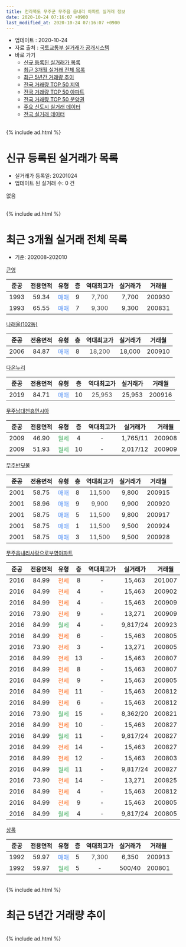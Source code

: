 ```yaml
---
title: 전라북도 무주군 무주읍 읍내리 아파트 실거래 정보
date: 2020-10-24 07:16:07 +0900
last_modified_at: 2020-10-24 07:16:07 +0900
---
```


* 업데이트 : 2020-10-24
* 자료 출처 : [국토교통부 실거래가 공개시스템](http://rt.molit.go.kr)
* 바로 가기
    * [신규 등록된 실거래가 목록](#신규-등록된-실거래가-목록)
    * [최근 3개월 실거래 전체 목록](#최근-3개월-실거래-전체-목록)
    * [최근 5년간 거래량 추이](#최근-5년간-거래량-추이)
    * [전국 거래량 TOP 50 지역](https://inasie.github.io/apt-trade-info/최근-3개월-전국에서-가장-거래가-많이-발생한-지역)
    * [전국 거래량 TOP 50 아파트](https://inasie.github.io/apt-trade-info/최근-3개월-전국에서-가장-거래가-많이-발생한-아파트)
    * [전국 거래량 TOP 50 분양권](https://inasie.github.io/apt-trade-info/최근-3개월-전국에서-가장-거래가-많이-발생한-분양권)
    * [주요 신도시 실거래 데이터](https://inasie.github.io/apt-trade-info/주요-신도시)
    * [전국 실거래 데이터](https://inasie.github.io/apt-trade-info/전국)
<br>
{% include ad.html %}
<br>

# 신규 등록된 실거래가 목록
* 실거래가 등록일: 20201024
* 업데이트 된 실거래 수: 0 건

없음

<br>
{% include ad.html %}
<br>

# 최근 3개월 실거래 전체 목록
* 기준: 202008-202010


[근영](https://search.naver.com/search.naver?query=%EC%A0%84%EB%9D%BC%EB%B6%81%EB%8F%84+%EB%AC%B4%EC%A3%BC%EA%B5%B0+%EB%AC%B4%EC%A3%BC%EC%9D%8D+%EC%9D%8D%EB%82%B4%EB%A6%AC+%EA%B7%BC%EC%98%81)

|준공|전용면적|유형|층|역대최고가|실거래가|거래월|
|:---:|:---:|:---:|:---:|:---:|:---:|:---:|
|1993|59.34|<span style="color:#4285f3">매매</span>|9|<span style="color:#444444">7,700</span>|7,700|200930|
|1993|65.55|<span style="color:#4285f3">매매</span>|7|<span style="color:#444444">9,300</span>|9,300|200831|

[나래울(102동)](https://search.naver.com/search.naver?query=%EC%A0%84%EB%9D%BC%EB%B6%81%EB%8F%84+%EB%AC%B4%EC%A3%BC%EA%B5%B0+%EB%AC%B4%EC%A3%BC%EC%9D%8D+%EC%9D%8D%EB%82%B4%EB%A6%AC+%EB%82%98%EB%9E%98%EC%9A%B8%28102%EB%8F%99%29)

|준공|전용면적|유형|층|역대최고가|실거래가|거래월|
|:---:|:---:|:---:|:---:|:---:|:---:|:---:|
|2006|84.87|<span style="color:#4285f3">매매</span>|8|<span style="color:#444444">18,200</span>|18,000|200910|

[다온누리](https://search.naver.com/search.naver?query=%EC%A0%84%EB%9D%BC%EB%B6%81%EB%8F%84+%EB%AC%B4%EC%A3%BC%EA%B5%B0+%EB%AC%B4%EC%A3%BC%EC%9D%8D+%EC%9D%8D%EB%82%B4%EB%A6%AC+%EB%8B%A4%EC%98%A8%EB%88%84%EB%A6%AC)

|준공|전용면적|유형|층|역대최고가|실거래가|거래월|
|:---:|:---:|:---:|:---:|:---:|:---:|:---:|
|2019|84.71|<span style="color:#4285f3">매매</span>|10|<span style="color:#444444">25,953</span>|25,953|200916|

[무주남대천휴먼시아](https://search.naver.com/search.naver?query=%EC%A0%84%EB%9D%BC%EB%B6%81%EB%8F%84+%EB%AC%B4%EC%A3%BC%EA%B5%B0+%EB%AC%B4%EC%A3%BC%EC%9D%8D+%EC%9D%8D%EB%82%B4%EB%A6%AC+%EB%AC%B4%EC%A3%BC%EB%82%A8%EB%8C%80%EC%B2%9C%ED%9C%B4%EB%A8%BC%EC%8B%9C%EC%95%84)

|준공|전용면적|유형|층|역대최고가|실거래가|거래월|
|:---:|:---:|:---:|:---:|:---:|:---:|:---:|
|2009|46.90|<span style="color:#34a853">월세</span>|4|<span style="color:#444444">-</span>|1,765/11|200908|
|2009|51.93|<span style="color:#34a853">월세</span>|10|<span style="color:#444444">-</span>|2,017/12|200909|

[무주반딧불](https://search.naver.com/search.naver?query=%EC%A0%84%EB%9D%BC%EB%B6%81%EB%8F%84+%EB%AC%B4%EC%A3%BC%EA%B5%B0+%EB%AC%B4%EC%A3%BC%EC%9D%8D+%EC%9D%8D%EB%82%B4%EB%A6%AC+%EB%AC%B4%EC%A3%BC%EB%B0%98%EB%94%A7%EB%B6%88)

|준공|전용면적|유형|층|역대최고가|실거래가|거래월|
|:---:|:---:|:---:|:---:|:---:|:---:|:---:|
|2001|58.75|<span style="color:#4285f3">매매</span>|8|<span style="color:#444444">11,500</span>|9,800|200915|
|2001|58.96|<span style="color:#4285f3">매매</span>|9|<span style="color:#444444">9,900</span>|9,900|200920|
|2001|58.75|<span style="color:#4285f3">매매</span>|5|<span style="color:#444444">11,500</span>|9,800|200917|
|2001|58.75|<span style="color:#4285f3">매매</span>|1|<span style="color:#444444">11,500</span>|9,500|200924|
|2001|58.75|<span style="color:#4285f3">매매</span>|3|<span style="color:#444444">11,500</span>|9,500|200928|

[무주읍내리사랑으로부영아파트](https://search.naver.com/search.naver?query=%EC%A0%84%EB%9D%BC%EB%B6%81%EB%8F%84+%EB%AC%B4%EC%A3%BC%EA%B5%B0+%EB%AC%B4%EC%A3%BC%EC%9D%8D+%EC%9D%8D%EB%82%B4%EB%A6%AC+%EB%AC%B4%EC%A3%BC%EC%9D%8D%EB%82%B4%EB%A6%AC%EC%82%AC%EB%9E%91%EC%9C%BC%EB%A1%9C%EB%B6%80%EC%98%81%EC%95%84%ED%8C%8C%ED%8A%B8)

|준공|전용면적|유형|층|역대최고가|실거래가|거래월|
|:---:|:---:|:---:|:---:|:---:|:---:|:---:|
|2016|84.99|<span style="color:#ff5a00">전세</span>|8|<span style="color:#444444">-</span>|15,463|201007|
|2016|84.99|<span style="color:#ff5a00">전세</span>|4|<span style="color:#444444">-</span>|15,463|200902|
|2016|84.99|<span style="color:#ff5a00">전세</span>|4|<span style="color:#444444">-</span>|15,463|200909|
|2016|73.90|<span style="color:#ff5a00">전세</span>|9|<span style="color:#444444">-</span>|13,271|200909|
|2016|84.99|<span style="color:#34a853">월세</span>|4|<span style="color:#444444">-</span>|9,817/24|200923|
|2016|84.99|<span style="color:#ff5a00">전세</span>|6|<span style="color:#444444">-</span>|15,463|200805|
|2016|73.90|<span style="color:#ff5a00">전세</span>|3|<span style="color:#444444">-</span>|13,271|200805|
|2016|84.99|<span style="color:#ff5a00">전세</span>|13|<span style="color:#444444">-</span>|15,463|200807|
|2016|84.99|<span style="color:#ff5a00">전세</span>|8|<span style="color:#444444">-</span>|15,463|200807|
|2016|84.99|<span style="color:#ff5a00">전세</span>|9|<span style="color:#444444">-</span>|15,463|200805|
|2016|84.99|<span style="color:#ff5a00">전세</span>|11|<span style="color:#444444">-</span>|15,463|200812|
|2016|84.99|<span style="color:#ff5a00">전세</span>|6|<span style="color:#444444">-</span>|15,463|200812|
|2016|73.90|<span style="color:#34a853">월세</span>|15|<span style="color:#444444">-</span>|8,362/20|200821|
|2016|84.99|<span style="color:#ff5a00">전세</span>|10|<span style="color:#444444">-</span>|15,463|200827|
|2016|84.99|<span style="color:#34a853">월세</span>|11|<span style="color:#444444">-</span>|9,817/24|200827|
|2016|84.99|<span style="color:#ff5a00">전세</span>|14|<span style="color:#444444">-</span>|15,463|200827|
|2016|84.99|<span style="color:#ff5a00">전세</span>|12|<span style="color:#444444">-</span>|15,463|200803|
|2016|84.99|<span style="color:#34a853">월세</span>|11|<span style="color:#444444">-</span>|9,817/24|200827|
|2016|73.90|<span style="color:#ff5a00">전세</span>|14|<span style="color:#444444">-</span>|13,271|200825|
|2016|84.99|<span style="color:#ff5a00">전세</span>|4|<span style="color:#444444">-</span>|15,463|200812|
|2016|84.99|<span style="color:#ff5a00">전세</span>|9|<span style="color:#444444">-</span>|15,463|200805|
|2016|84.99|<span style="color:#34a853">월세</span>|4|<span style="color:#444444">-</span>|9,817/24|200805|

[상록](https://search.naver.com/search.naver?query=%EC%A0%84%EB%9D%BC%EB%B6%81%EB%8F%84+%EB%AC%B4%EC%A3%BC%EA%B5%B0+%EB%AC%B4%EC%A3%BC%EC%9D%8D+%EC%9D%8D%EB%82%B4%EB%A6%AC+%EC%83%81%EB%A1%9D)

|준공|전용면적|유형|층|역대최고가|실거래가|거래월|
|:---:|:---:|:---:|:---:|:---:|:---:|:---:|
|1992|59.97|<span style="color:#4285f3">매매</span>|5|<span style="color:#444444">7,300</span>|6,350|200913|
|1992|59.97|<span style="color:#34a853">월세</span>|5|<span style="color:#444444">-</span>|500/40|200801|


<br>
{% include ad.html %}
<br>

# 최근 5년간 거래량 추이


<div style="width:100%;">
    <canvas id="deal_progress" height="200"></canvas>
</div>

<script>
new Chart(document.getElementById("deal_progress"), {
    type: 'line',
    data: {
        labels: ['201510','201511','201512','201601','201602','201603','201604','201605','201606','201607','201608','201609','201610','201611','201612','201701','201702','201703','201704','201705','201706','201707','201708','201709','201710','201711','201712','201801','201802','201803','201804','201805','201806','201807','201808','201809','201810','201811','201812','201901','201902','201903','201904','201905','201906','201907','201908','201909','201910','201911','201912','202001','202002','202003','202004','202005','202006','202007','202008','202009','202010'],
        datasets: [{
            label: '매매',
            pointRadius: 1,
            data: [2, 1, 2, 2, 4, 2, 3, 0, 3, 4, 6, 4, 3, 1, 4, 1, 3, 9, 0, 1, 3, 1, 5, 3, 7, 2, 3, 4, 3, 5, 5, 0, 4, 4, 2, 2, 2, 2, 4, 3, 3, 2, 2, 1, 1, 0, 3, 2, 2, 3, 12, 4, 9, 7, 3, 3, 6, 4, 1, 9, 0],
            borderColor: "rgba(255, 201, 14, 1)",
            backgroundColor: "rgba(255, 201, 14, 0.5)",
            fill: false,
            lineTension: 0
        },{
            label: '전월세',
            pointRadius: 1,
            data: [1, 3, 1, 2, 2, 1, 1, 1, 0, 36, 6, 6, 5, 5, 4, 1, 2, 2, 0, 4, 1, 6, 10, 14, 6, 6, 2, 4, 0, 7, 1, 1, 0, 10, 19, 7, 1, 3, 2, 5, 2, 0, 4, 1, 1, 14, 17, 14, 8, 3, 1, 3, 1, 3, 2, 1, 1, 15, 18, 6, 1],
            borderColor: "rgba(0, 141, 185, 1)",
            backgroundColor: "rgba(0, 141, 185, 0.5)",
            fill: false,
            lineTension: 0
        }
        ]
    },
    options: {
        responsive: true,
        title: {
            display: false
        },
        tooltips: {
            mode: 'index',
            intersect: false
        },
        hover: {
            mode: 'nearest',
            intersect: true
        },
        scales: {
            xAxes: [{
                display: true,
                scaleLabel: {
                    display: true,
                    labelString: '년/월'
                }
            }],
            yAxes: [{
                display: true,
                ticks: {
                    suggestedMin: 0,
                },
                scaleLabel: {
                    display: true,
                    labelString: '실거래 수'
                }
            }]
        }
    }
});

</script>


<br>
{% include ad.html %}
<br>

